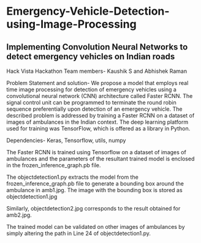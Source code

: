 # Emergency-Vehicle-Detection-using-Image-Processing
## Implementing Convolution Neural Networks to detect emergency vehicles on Indian roads

Hack Vista Hackathon
Team members- Kaushik S and Abhishek Raman

Problem Statement and solution- We propose a model that employs real time image processing for detection of emergency vehicles using a convolutional neural network (CNN) architecture called Faster RCNN. The signal control unit can be programmed to terminate the round robin sequence preferentially upon detection of an emergency vehicle.
The described problem is addressed by training a Faster RCNN on a dataset  of images of ambulances in the Indian context. The deep learning platform used for training was TensorFlow, which is offered as a library in Python. 

Dependencies- Keras, Tensorflow, utils, numpy

The Faster RCNN is trained using Tensorflow on a dataset of  images of ambulances and the parameters of the resultant trained model is enclosed in the frozen_inference_graph.pb file.

The objectdetection1.py extracts the model from the frozen_inference_graph.pb file to generate a bounding box around the ambulance in amb1.jpg. The image with the bounding box is stored as objectdetection1.jpg

Similarly, objectdetection2.jpg corresponds to the result obtained for amb2.jpg. 

The trained model can be validated on other images of ambulances by simply altering the path in Line 24 of objectdetection1.py. 








